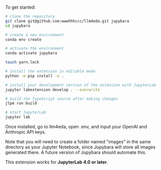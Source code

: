 To get started:

```bash
# clone the repository
git clone git@github.com:wwwhhhccc/llm4eda.git jupybara
cd jupybara

# create a new environment
conda env create

# activate the environment
conda activate jupybara

touch yarn.lock

# install the extension in editable mode
python -m pip install -e .

# install your development version of the extension with JupyterLab
jupyter labextension develop . --overwrite

# build the TypeScript source after making changes
jlpm run build

# start JupyterLab
jupyter lab
```

Once installed, go to llm4eda, open .env, and input your OpenAI and Anthropic API keys.

Note that you will need to create a folder named "images" in the same directory as your Jupyter Notebook, since Jupybara will store all images generated there. A future version of Jupybara should automate this.

This extension works for **JupyterLab 4.0 or later**.